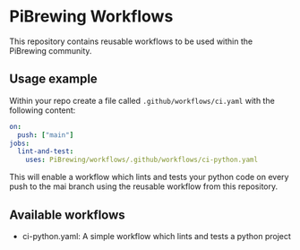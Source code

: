 # PiBrewing Workflows

This repository contains reusable workflows to be used within the PiBrewing community.

## Usage example

Within your repo create a file called `.github/workflows/ci.yaml` with the following content:

```yaml
on:
  push: ["main"]
jobs:
  lint-and-test:
    uses: PiBrewing/workflows/.github/workflows/ci-python.yaml
```

This will enable a workflow which lints and tests your python code on every push to the mai branch
using the reusable workflow from this repository.

## Available workflows

* ci-python.yaml: A simple workflow which lints and tests a python project
